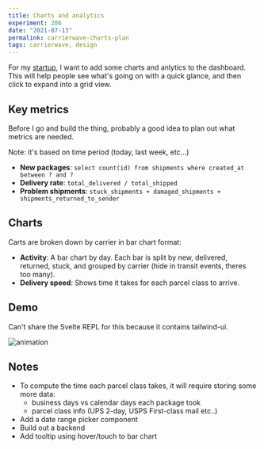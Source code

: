 ```yaml
---
title: Charts and analytics
experiment: 206
date: "2021-07-13"
permalink: carrierwave-charts-plan
tags: carrierwave, design
---
```


For my [startup](https://getcarrierwave.com), I want to add some charts and anlytics to the dashboard. This will help people see what's going on with a quick glance, and then click to expand into a grid view.

## Key metrics

Before I go and build the thing, probably a good idea to plan out what metrics are needed.

Note: it's based on time period (today, last week, etc...)

- **New packages**: `select count(id) from shipments where created_at between ? and ?`
- **Delivery rate**: `total_delivered / total_shipped`
- **Problem shipments**: `stuck_shipments + damaged_shipments + shipments_returned_to_sender`

## Charts

Carts are broken down by carrier in bar chart format:

- **Activity**: A bar chart by day. Each bar is split by new, delivered, returned, stuck, and grouped by carrier (hide in transit events, theres too many).
- **Delivery speed**: Shows time it takes for each parcel class to arrive.

## Demo

Can't share the Svelte REPL for this because it contains tailwind-ui.

<img alt="animation" src="https://res.cloudinary.com/dzwnkx0mk/image/upload/v1626164409/1000experiments.dev/Screenshot_from_2021-07-13_04-19-32_kzmcwo.png"/>

## Notes

- To compute the time each parcel class takes, it will require storing some more data:
  - business days vs calendar days each package took
  - parcel class info (UPS 2-day, USPS First-class mail etc..)
- Add a date range picker component
- Build out a backend
- Add tooltip using hover/touch to bar chart
